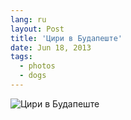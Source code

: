 ```yaml
---
lang: ru
layout: Post
title: 'Цири в Будапеште'
date: Jun 18, 2013
tags:
  - photos
  - dogs
---
```


![Цири в Будапеште](photo://143)
